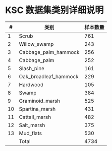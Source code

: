# KSC 数据集类别详细说明

| #   | 类别                           | 样本数量 |
|-----|-------------------------------|----------|
| 1   | Scrub                         | 761      |
| 2   | Willow_swamp                  | 243      |
| 3   | Cabbage_palm_hammock          | 256      |
| 4   | Cabbage_palm                  | 252      |
| 5   | Slash_pine                    | 161      |
| 6   | Oak_broadleaf_hammock         | 229      |
| 7   | Hardwood                      | 105      |
| 8   | Swamp                         | 384      |
| 9   | Graminoid_marsh               | 525      |
| 10  | Spartina_marsh                | 431      |
| 11  | Cattail_marsh                 | 482      |
| 12  | Salt_marsh                    | 375      |
| 13  | Mud_flats                     | 530      |
| |Total                               | 4734     |